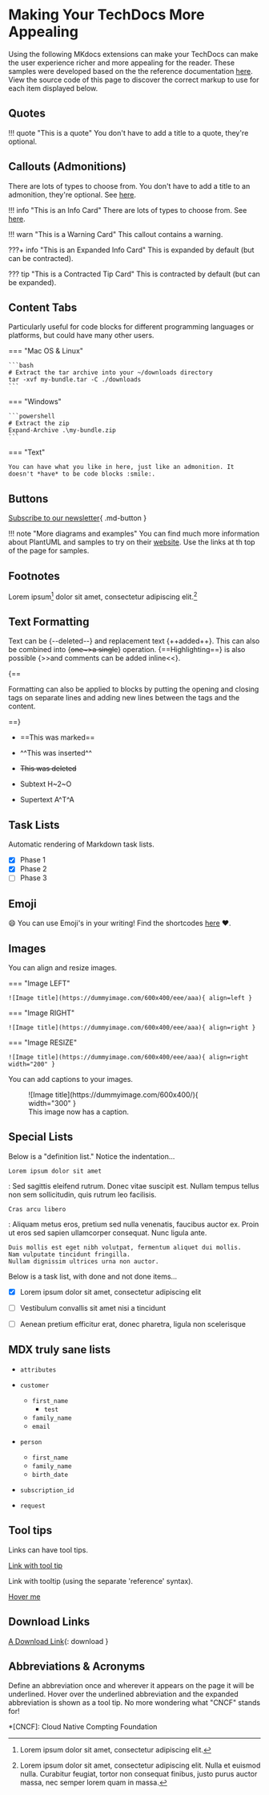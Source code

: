 # Making Your TechDocs More Appealing

Using the following MKdocs extensions can make your TechDocs can make the user experience richer and more appealing for the reader. These samples were developed based on the the reference documentation [here](https://squidfunk.github.io/mkdocs-material/reference/). View the source code of this page to discover the correct markup to use for each item displayed below.

## Quotes

!!! quote "This is a quote"
    You don't have to add a title to a quote, they're optional.

## Callouts (Admonitions)

There are lots of types to choose from. You don't have to add a title to an admonition, they're optional. See [here](https://squidfunk.github.io/mkdocs-material/reference/admonitions/).

!!! info "This is an Info Card"
    There are lots of types to choose from. See [here](https://squidfunk.github.io/mkdocs-material/reference/admonitions/).

!!! warn "This is a Warning Card"
    This callout contains a warning.

???+ info "This is an Expanded Info Card"
    This is expanded by default (but can be contracted).

??? tip "This is a Contracted Tip Card"
    This is contracted by default (but can be expanded).

## Content Tabs

Particularly useful for code blocks for different programming languages or platforms, but could have many other users.

=== "Mac OS & Linux"

    ```bash
    # Extract the tar archive into your ~/downloads directory
    tar -xvf my-bundle.tar -C ./downloads
    ```

=== "Windows"

    ```powershell
    # Extract the zip
    Expand-Archive .\my-bundle.zip
    ```

=== "Text"

    You can have what you like in here, just like an admonition. It doesn't *have* to be code blocks :smile:.

## Buttons

[Subscribe to our newsletter](#){ .md-button }

!!! note "More diagrams and examples"
    You can find much more information about PlantUML and samples to try on their [website](https://plantuml.com/). Use the links at th top of the page for samples.

## Footnotes

Lorem ipsum[^1] dolor sit amet, consectetur adipiscing elit.[^2]

[^1]: Lorem ipsum dolor sit amet, consectetur adipiscing elit.

[^2]:
    Lorem ipsum dolor sit amet, consectetur adipiscing elit. Nulla et euismod nulla. Curabitur feugiat, tortor non consequat finibus, justo purus auctor massa, nec semper lorem quam in massa.

## Text Formatting

Text can be {--deleted--} and replacement text {++added++}. This can also be combined into {~~one~>a single~~} operation. {==Highlighting==} is also
possible {>>and comments can be added inline<<}.

{==

Formatting can also be applied to blocks by putting the opening and closing
tags on separate lines and adding new lines between the tags and the content.

==}

- ==This was marked==
- ^^This was inserted^^
- ~~This was deleted~~

- Subtext H~2~O
- Supertext A^T^A

## Task Lists

Automatic rendering of Markdown task lists.

- [x] Phase 1
- [x] Phase 2
- [ ] Phase 3

## Emoji

:smile: You can use Emoji's in your writing! Find the shortcodes [here](https://emojipedia.org/) :heart:.

## Images

You can align and resize images.

=== "Image LEFT"

    ![Image title](https://dummyimage.com/600x400/eee/aaa){ align=left }

=== "Image RIGHT"

    ![Image title](https://dummyimage.com/600x400/eee/aaa){ align=right }

=== "Image RESIZE"

    ![Image title](https://dummyimage.com/600x400/eee/aaa){ align=right width="200" }

You can add captions to your images.

<figure markdown>
  ![Image title](https://dummyimage.com/600x400/){ width="300" }
  <figcaption>This image now has a caption.</figcaption>
</figure>

## Special Lists

Below is a "definition list." Notice the indentation...

`Lorem ipsum dolor sit amet`

:   Sed sagittis eleifend rutrum. Donec vitae suscipit est. Nullam tempus
    tellus non sem sollicitudin, quis rutrum leo facilisis.

`Cras arcu libero`

:   Aliquam metus eros, pretium sed nulla venenatis, faucibus auctor ex. Proin
    ut eros sed sapien ullamcorper consequat. Nunc ligula ante.

    Duis mollis est eget nibh volutpat, fermentum aliquet dui mollis.
    Nam vulputate tincidunt fringilla.
    Nullam dignissim ultrices urna non auctor.

Below is a task list, with done and not done items...

- [x] Lorem ipsum dolor sit amet, consectetur adipiscing elit
- [ ] Vestibulum convallis sit amet nisi a tincidunt
- [ ] Aenean pretium efficitur erat, donec pharetra, ligula non scelerisque


## MDX truly sane lists

- `attributes`

- `customer`
  - `first_name`
    - `test`
  - `family_name`
  - `email`
- `person`
  - `first_name`
  - `family_name`
  - `birth_date`
- `subscription_id`

- `request`

## Tool tips

Links can have tool tips.

[Link with tool tip](https://example.com "I'm a tooltip!")

Link with tooltip (using the separate 'reference' syntax).

[Hover me][example]

[example]: https://example.com "I'm a tooltip!"


## Download Links

[A Download Link](./images/backstage-logo-cncf.svg){: download }


## Abbreviations & Acronyms

Define an abbreviation once and wherever it appears on the page it will be underlined. Hover over the underlined abbreviation and the expanded abbreviation is shown as a tool tip. No more wondering what "CNCF" stands for!

*[CNCF]: Cloud Native Compting Foundation